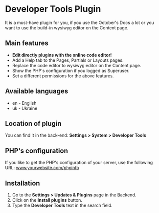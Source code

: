 # Developer Tools Plugin
It is a must-have plugin for you, if you use the October's Docs a lot or you want to use the build-in wysiwyg editor on the Content page.

## Main features
* __Edit directly plugins with the online code editor!__
* Add a Help tab to the Pages, Partials or Layouts pages.
* Replace the code editor to wysiwyg editor on the Content page.
* Show the PHP's configuration if you logged as Superuser.
* Set a different permissions for the above features.

## Available languages
* en - English
* uk - Ukraine

## Location of plugin
You can find it in the back-end: __Settings > System > Developer Tools__

## PHP's configuration
If you like to get the PHP's configuration of your server, use the following URL: www.yourwebsite.com/phpinfo

## Installation
1. Go to the __Settings > Updates & Plugins__ page in the Backend.
1. Click on the __Install plugins__ button.
1. Type the __Developer Tools__ text in the search field.
